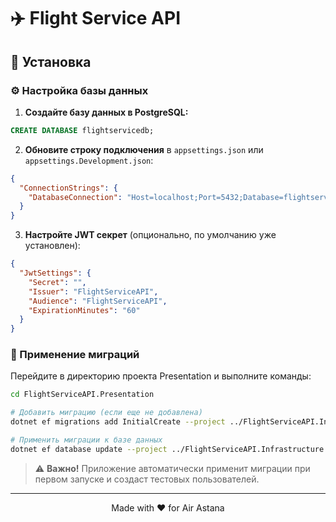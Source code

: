 # ✈️ Flight Service API

## 🚀 Установка

### ⚙️ Настройка базы данных

1. **Создайте базу данных в PostgreSQL:**

```sql
CREATE DATABASE flightservicedb;
```

2. **Обновите строку подключения** в `appsettings.json` или `appsettings.Development.json`:

```json
{
  "ConnectionStrings": {
    "DatabaseConnection": "Host=localhost;Port=5432;Database=flightservicedb;Username=;Password="
  }
}
```

3. **Настройте JWT секрет** (опционально, по умолчанию уже установлен):

```json
{
  "JwtSettings": {
    "Secret": "",
    "Issuer": "FlightServiceAPI",
    "Audience": "FlightServiceAPI",
    "ExpirationMinutes": "60"
  }
}
```

### 🔨 Применение миграций

Перейдите в директорию проекта Presentation и выполните команды:

```bash
cd FlightServiceAPI.Presentation

# Добавить миграцию (если еще не добавлена)
dotnet ef migrations add InitialCreate --project ../FlightServiceAPI.Infrastructure

# Применить миграции к базе данных
dotnet ef database update --project ../FlightServiceAPI.Infrastructure
```

> ⚠️ **Важно!** Приложение автоматически применит миграции при первом запуске и создаст тестовых пользователей.

---

<div align="center">
Made with ❤️ for Air Astana
</div>
